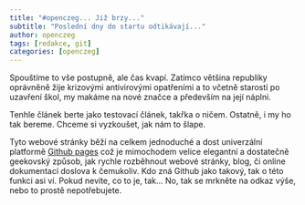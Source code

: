 ```yaml
---
title: "#openczeg... Již brzy..."
subtitle: "Poslední dny do startu odtikávají..."
author: openczeg
tags: [redakce, git]
categories: [openczeg]
---
```


Spouštíme to vše postupně, ale čas kvapí. Zatímco většina republiky oprávněně žije krizovými antivirovými opatřeními a to včetně starostí po uzavření škol, my makáme na nové značce a především na její náplni.

Tenhle článek berte jako testovací článek, takřka o ničem. Ostatně, i my ho tak bereme. Chceme si vyzkoušet, jak nám to šlape.

Tyto webové stránky běží na celkem jednoduché a dost univerzální platformě [Github pages](https://pages.github.com/) což je mimochodem velice elegantní a dostatečně geekovský způsob, jak rychle rozběhnout webové stránky, blog, či online dokumentaci doslova k čemukoliv. Kdo zná Github jako takový, tak o této funkci asi ví. Pokud nevíte, co to je, tak... No, tak se mrkněte na odkaz výše, nebo to prostě nepotřebujete.

